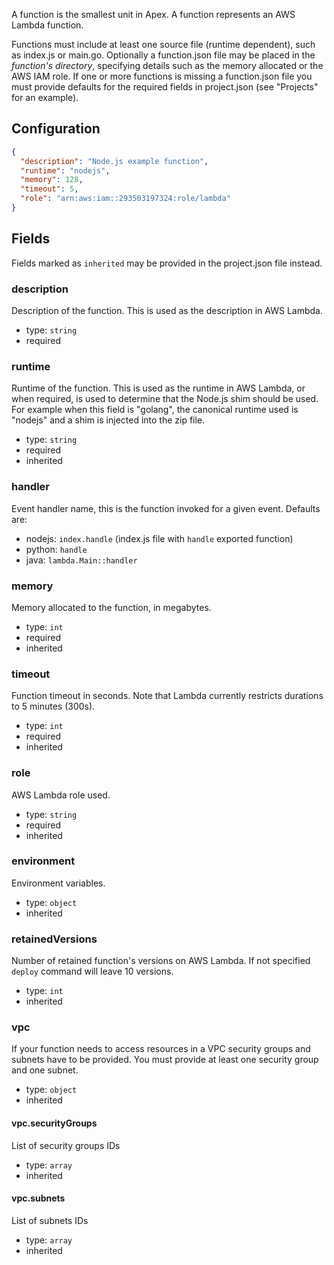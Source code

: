 
A function is the smallest unit in Apex. A function represents an AWS Lambda function.

Functions must include at least one source file (runtime dependent), such as index.js or main.go. Optionally a function.json file may be placed in the _function's directory_, specifying details such as the memory allocated or the AWS IAM role. If one or more functions is missing a function.json file you must provide defaults for the required fields in project.json (see "Projects" for an example).

## Configuration

```json
{
  "description": "Node.js example function",
  "runtime": "nodejs",
  "memory": 128,
  "timeout": 5,
  "role": "arn:aws:iam::293503197324:role/lambda"
}
```

## Fields

Fields marked as `inherited` may be provided in the project.json file instead.

### description

Description of the function. This is used as the description in AWS Lambda.

- type: `string`
- required

### runtime

Runtime of the function. This is used as the runtime in AWS Lambda, or when required, is used to determine that the Node.js shim should be used. For example when this field is "golang", the canonical runtime used is "nodejs" and a shim is injected into the zip file.

- type: `string`
- required
- inherited

### handler

Event handler name, this is the function invoked for a given event. Defaults are:

- nodejs: `index.handle` (index.js file with `handle` exported function)
- python: `handle`
- java: `lambda.Main::handler`

### memory

Memory allocated to the function, in megabytes.

- type: `int`
- required
- inherited

### timeout

Function timeout in seconds. Note that Lambda currently restricts durations to 5 minutes (300s).

- type: `int`
- required
- inherited

### role

AWS Lambda role used.

- type: `string`
- required
- inherited

### environment

Environment variables.

- type: `object`
- inherited

### retainedVersions

Number of retained function's versions on AWS Lambda. If not specified `deploy` command will leave 10 versions.

- type: `int`
- inherited

### vpc

If your function needs to access resources in a VPC security groups and subnets have to be provided. You must provide at least one security group and one subnet.

- type: `object`
- inherited

#### vpc.securityGroups

List of security groups IDs

- type: `array`
- inherited

#### vpc.subnets

List of subnets IDs

- type: `array`
- inherited
